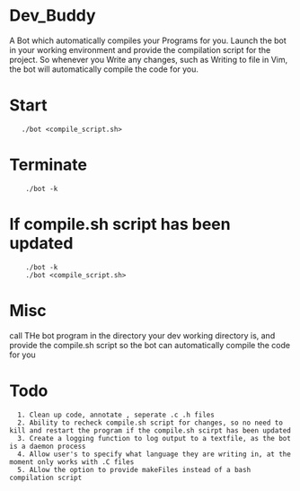 # Dev_Buddy
A Bot which automatically compiles your Programs for you. Launch the bot in your working environment and provide the compilation script for the project. So whenever you Write any changes, such as Writing to file in Vim, the bot will automatically compile the code for you.

# Start
       ./bot <compile_script.sh>
       
   
# Terminate
        ./bot -k
        
# If compile.sh script has been updated
        ./bot -k
        ./bot <compile_script.sh>
        
        
# Misc
call THe bot program in the directory your dev working directory is, and provide the compile.sh script so the bot can automatically compile the code for you
      
      
# Todo
      1. Clean up code, annotate , seperate .c .h files
      2. Ability to recheck compile.sh script for changes, so no need to kill and restart the program if the compile.sh scirpt has been updated
      3. Create a logging function to log output to a textfile, as the bot is a daemon process
      4. Allow user's to specify what language they are writing in, at the moment only works with .C files
      5. ALlow the option to provide makeFiles instead of a bash compilation script
      

